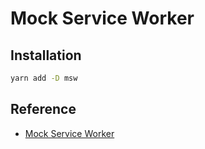 # Mock Service Worker

## Installation

```bash
yarn add -D msw
```

## Reference

- [Mock Service Worker](https://mswjs.io/)
